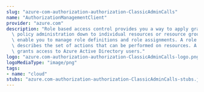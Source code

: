```yaml
---
slug: "azure-com-authorization-authorization-ClassicAdminCalls"
name: "AuthorizationManagementClient"
provider: "azure.com"
description: "Role based access control provides you a way to apply granular level\
  \ policy administration down to individual resources or resource groups. These operations\
  \ enable you to manage role definitions and role assignments. A role definition\
  \ describes the set of actions that can be performed on resources. A role assignment\
  \ grants access to Azure Active Directory users."
logo: "azure.com-authorization-authorization-ClassicAdminCalls-logo.png"
logoMediaType: "image/png"
tags:
- name: "cloud"
stubs: "azure.com-authorization-authorization-ClassicAdminCalls-stubs.json"
---
```

